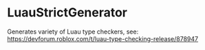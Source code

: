 # LuauStrictGenerator
Generates variety of Luau type checkers, see: https://devforum.roblox.com/t/luau-type-checking-release/878947


